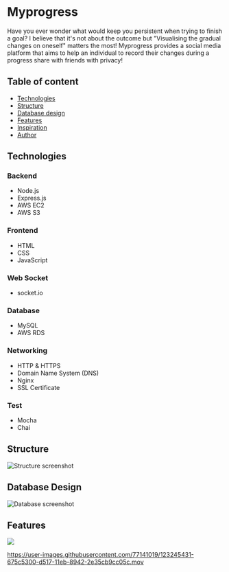 # Myprogress
Have you ever wonder what would keep you persistent when trying to finish a goal? I believe that it's not about the outcome but "Visualising the gradual changes on oneself" matters the most! Myprogress provides a social media platform that aims to help an individual to record their changes during a progress share with friends with privacy! 

## Table of content
* [Technologies](#technologies)
* [Structure](#structure)
* [Database design](#database-design)
* [Features](#features)
* [Inspiration](#inspiration)
* [Author](#author)

## Technologies

### Backend

* Node.js
* Express.js
* AWS EC2
* AWS S3

### Frontend

* HTML
* CSS
* JavaScript


### Web Socket
* socket.io

### Database

* MySQL
* AWS RDS

### Networking

* HTTP & HTTPS
* Domain Name System (DNS)
* Nginx
* SSL Certificate 

### Test

* Mocha
* Chai

## Structure
![Structure screenshot](https://myprogress-club.s3.us-east-2.amazonaws.com/structure-2.png)

## Database Design
![Database screenshot](https://myprogress-club.s3.us-east-2.amazonaws.com/database-relation-graph.jpg)

## Features
<!-- [![Demo CountPages alpha](https://myprogress-club.s3.us-east-2.amazonaws.com/VivaVideo.GIF)](https://youtu.be/k31lNk48z3E) -->

<img src="https://myprogress-club.s3.us-east-2.amazonaws.com/VivaVideo.GIF">
<!-- <video src="https://dsjwynur8i3ik.cloudfront.net/20210612152912_HD.mp4" controls type="video/mp4"></video> -->


https://user-images.githubusercontent.com/77141019/123245431-675c5300-d517-11eb-8942-2e35cb9cc05c.mov

